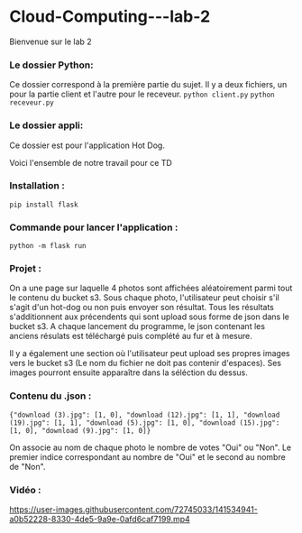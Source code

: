 # Cloud-Computing---lab-2

Bienvenue sur le lab 2

### Le dossier Python:
Ce dossier correspond à la première partie du sujet. Il y a deux fichiers, un pour la partie client et l'autre pour le receveur.
```python client.py``` ```python receveur.py```

### Le dossier appli:
Ce dossier est pour l'application Hot Dog. 

Voici l'ensemble de notre travail pour ce TD
### Installation :
```pip install flask```

### Commande pour lancer l'application :
```python -m flask run```

### Projet :
On a une page sur laquelle 4 photos sont affichées aléatoirement parmi tout le contenu du bucket s3.
Sous chaque photo, l'utilisateur peut choisir s'il s'agit d'un hot-dog ou non puis envoyer son résultat.
Tous les résultats s'additionnent aux précendents qui sont upload sous forme de json dans le bucket s3.
A chaque lancement du programme, le json contenant les anciens résulats est téléchargé puis complété au fur et à mesure.

Il y a également une section où l'utilisateur peut upload ses propres images vers le bucket s3 (Le nom du fichier ne doit pas contenir d'espaces).
Ses images pourront ensuite apparaître dans la séléction du dessus.

### Contenu du .json :
```{"download (3).jpg": [1, 0], "download (12).jpg": [1, 1], "download (19).jpg": [1, 1], "download (5).jpg": [1, 0], "download (15).jpg": [1, 0], "download (9).jpg": [1, 0]}```

On associe au nom de chaque photo le nombre de votes "Oui" ou "Non". Le premier indice correspondant au nombre de "Oui" et le second au nombre de "Non".

### Vidéo :

https://user-images.githubusercontent.com/72745033/141534941-a0b52228-8330-4de5-9a9e-0afd6caf7199.mp4

